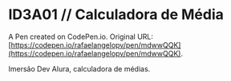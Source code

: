 # ID3A01 // Calculadora de Média

A Pen created on CodePen.io. Original URL: [https://codepen.io/rafaelangelopv/pen/mdwwQQK](https://codepen.io/rafaelangelopv/pen/mdwwQQK).

Imersão Dev Alura, calculadora de médias.
